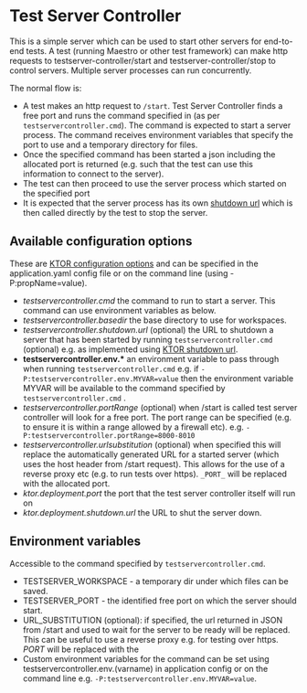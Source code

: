 # Test Server Controller

This is a simple server which can be used to start other servers for end-to-end tests. A test (running Maestro or
other test framework) can make http requests to testserver-controller/start and testserver-controller/stop to control 
servers. Multiple server processes can run concurrently.

The normal flow is:
* A test makes an http request to ```/start```. Test Server Controller finds a free port and runs the command specified
  in (as per ```testservercontroller.cmd```).  The command is expected to start a server process. The command receives
  environment variables that specify the port to use and a temporary directory for files.
* Once the specified command has been started a json including the allocated port is returned (e.g. such that the test
  can use this information to connect to the server).
* The test can then proceed to use the server process which started on the specified port
* It is expected that the server process has its own [shutdown url](https://ktor.io/docs/server-shutdown-url.html) which
  is then called directly by the test to stop the server.

## Available configuration options

These are [KTOR configuration options](https://ktor.io/docs/server-configuration-file.html#custom-property) and can be
specified in the application.yaml config file or on the command line (using -P:propName=value).

* *testservercontroller.cmd* the command to run to start a server. This command can use environment variables as below.
* *testservercontroller.basedir* the base directory to use for workspaces. 
* *testservercontroller.shutdown.url* (optional) the URL to shutdown a server that has been started by running 
  ```testservercontroller.cmd``` (optional) e.g. as implemented using [KTOR shutdown url](https://ktor.io/docs/server-shutdown-url.html).
* __testservercontroller.env.*__ an environment variable to pass through when running ```testservercontroller.cmd```
  e.g. if ```-P:testservercontroller.env.MYVAR=value``` then the environment variable MYVAR will be available to 
  the command specified by ```testservercontroller.cmd``` .
* *testservercontroller.portRange* (optional) when /start is called test server controller will look for a free port. The port range
  can be specified (e.g. to ensure it is within a range allowed by a firewall etc). e.g. ```-P:testservercontroller.portRange=8000-8010```
* *testservercontroller.urlsubstitution* (optional) when specified this will replace the automatically generated URL for a started
  server (which uses the host header from /start request). This allows for the use of a reverse proxy etc (e.g. to run
  tests over https). ```_PORT_``` will be replaced with the allocated port.
* *ktor.deployment.port* the port that the test server controller itself will run on
* *ktor.deployment.shutdown.url* the URL to shut the server down.

## Environment variables

Accessible to the command specified by ```testservercontroller.cmd```.
*  TESTSERVER_WORKSPACE - a temporary dir under which files can be saved.
*  TESTSERVER_PORT - the identified free port on which the server should start.
*  URL_SUBSTITUTION (optional): if specified, the url returned in JSON from /start and used to wait for the server to
   be ready will be replaced. This can be useful to use a reverse proxy e.g. for testing over https. _PORT_ will be
   replaced with the
*  Custom environment variables for the command can be set using testservercontroller.env.(varname) in application
   config or on the command line e.g. ```-P:testservercontroller.env.MYVAR=value```.
